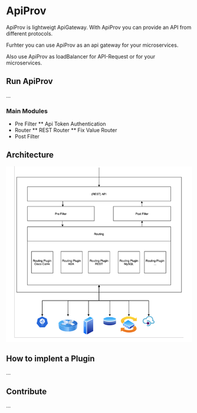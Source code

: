 # ApiProv

ApiProv is lightweigt ApiGateway. With ApiProv you can provide an API from different protocols. 

Furhter you can use ApiProv as an api gateway for your microservices.

Also use ApiProv as loadBalancer for API-Request or for your microservices.

## Run ApiProv
...

### Main Modules
* Pre Filter
** Api Token Authentication
* Router
** REST Router
** Fix Value Router
* Post Filter

## Architecture
![Image of Yaktocat](https://github.com/floriandulzky/ApiProv/blob/master/Documentation/ApiProvArchitecture.png?raw=true)

## How to implent a Plugin
...

## Contribute
...
